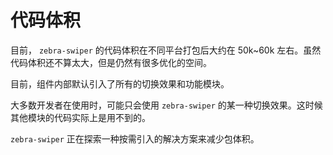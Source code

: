 # 代码体积

目前， `zebra-swiper` 的代码体积在不同平台打包后大约在 50k~60k 左右。虽然代码体积还不算太大，但是仍然有很多优化的空间。

目前，组件内部默认引入了所有的切换效果和功能模块。

大多数开发者在使用时，可能只会使用 `zebra-swiper` 的某一种切换效果。这时候其他模块的代码实际上是用不到的。

`zebra-swiper` 正在探索一种按需引入的解决方案来减少包体积。
